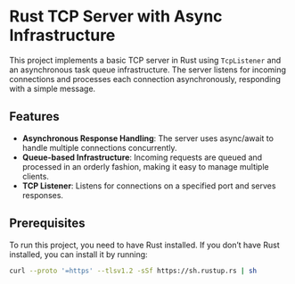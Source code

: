 # Rust TCP Server with Async Infrastructure

This project implements a basic TCP server in Rust using `TcpListener` and an asynchronous task queue infrastructure. The server listens for incoming connections and processes each connection asynchronously, responding with a simple message.

## Features

- **Asynchronous Response Handling**: The server uses async/await to handle multiple connections concurrently.
- **Queue-based Infrastructure**: Incoming requests are queued and processed in an orderly fashion, making it easy to manage multiple clients.
- **TCP Listener**: Listens for connections on a specified port and serves responses.

## Prerequisites

To run this project, you need to have Rust installed. If you don’t have Rust installed, you can install it by running:

```bash
curl --proto '=https' --tlsv1.2 -sSf https://sh.rustup.rs | sh
